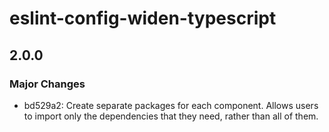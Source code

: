 # eslint-config-widen-typescript

## 2.0.0

### Major Changes

- bd529a2: Create separate packages for each component. Allows users to import
  only the dependencies that they need, rather than all of them.
